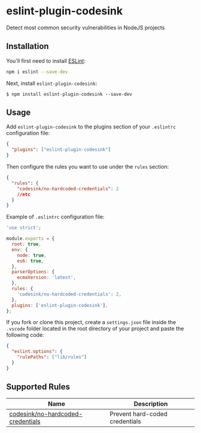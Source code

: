 # eslint-plugin-codesink

Detect most common security vulnerabilities in NodeJS projects

## Installation

You'll first need to install [ESLint](https://eslint.org/):

```sh
npm i eslint --save-dev
```

Next, install `eslint-plugin-codesink`:

```
$ npm install eslint-plugin-codesink --save-dev
```

## Usage

Add `eslint-plugin-codesink` to the plugins section of your `.eslintrc` configuration file:

```json
{
  "plugins": ["eslint-plugin-codesink"]
}
```

Then configure the rules you want to use under the `rules` section:

```json
{
  "rules": {
    "codesink/no-hardcoded-credentials": 2
    //etc
  }
}
```

Example of `.eslintrc` configuration file:

```js
'use strict';

module.exports = {
  root: true,
  env: {
    node: true,
    es6: true,
  },
  parserOptions: {
    ecmaVersion: 'latest',
  },
  rules: {
    'codesink/no-hardcoded-credentials': 2,
  },
  plugins: ['eslint-plugin-codesink'],
};
```

If you fork or clone this project, create a `settings.json` file inside the `.vscode` folder located in the root directory of your project and paste the following code:

```json
{
  "eslint.options": {
    "rulePaths": ["lib/rules"]
  }
}
```

## Supported Rules

| Name                                                                                                                                        | Description                    |
| ------------------------------------------------------------------------------------------------------------------------------------------- | ------------------------------ |
| [codesink/no-hardcoded-credentials](https://github.com/Sampaguitas/eslint-plugin-codesink/blob/main/docs/rules/no-hardcoded-credentials.md) | Prevent hard-coded credentials |
